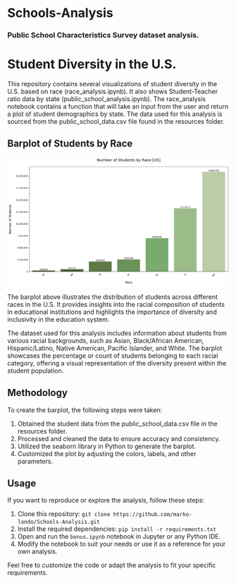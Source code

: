 # Schools-Analysis
### Public School Characteristics Survey dataset analysis.

# Student Diversity in the U.S.

This repository contains several visualizations of student diversity in the U.S. based
on race (race_analysis.ipynb). It also shows Student-Teacher ratio data by
state (public_school_analysis.ipynb). The race_analysis notebook contains a
function that will take an input from the user and return a plot of student
demographics by state. The data used for this analysis is
sourced from the
public_school_data.csv file found in the resources folder.

## Barplot of Students by Race

![Barplot](https://github.com/marko-londo/Schools-Analysis/blob/main/Images/output.png?raw=true)

The barplot above illustrates the distribution of students across different races in the U.S. It provides insights into the racial composition of students in educational institutions and highlights the importance of diversity and inclusivity in the education system.

The dataset used for this analysis includes information about students from various racial backgrounds, such as Asian, Black/African American, Hispanic/Latino, Native American, Pacific Islander, and White. The barplot showcases the percentage or count of students belonging to each racial category, offering a visual representation of the diversity present within the student population.

## Methodology

To create the barplot, the following steps were taken:

1. Obtained the student data from the public_school_data.csv file in the resources folder.
2. Processed and cleaned the data to ensure accuracy and consistency.
3. Utilized the seaborn library in Python to generate the barplot.
4. Customized the plot by adjusting the colors, labels, and other parameters.

## Usage

If you want to reproduce or explore the analysis, follow these steps:

1. Clone this repository: `git clone https://github.com/marko-londo/Schools-Analysis.git`
2. Install the required dependencies: `pip install -r requirements.txt`
3. Open and run the `bonus.ipynb` notebook in Jupyter or any Python IDE.
4. Modify the notebook to suit your needs or use it as a reference for your own analysis.

Feel free to customize the code or adapt the analysis to fit your specific requirements.
